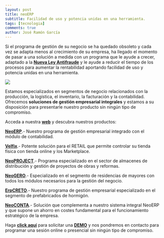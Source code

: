 ```yaml
---
layout: post
title: neoERP
subtitle: Facilidad de uso y potencia unidas en una herramienta.
tags: [tecnologia]
comments: true
author: José Ramón García
---
```


Si el programa de gestión de su negocio se ha quedado obsoleto y cada vez se adapta menos al crecimiento de su empresa, ha llegado el momento de pasar a una solución a medida con un programa que le ayude a crecer, adaptado a la  [**Nueva Ley Antifraude**](https://www.meigasoft.es/leyantifraude/)  y le ayude a reducir el tiempo de los procesos para aumentar la rentabilidad aportando facilidad de uso y potencia unidas en una herramienta.

![](https://github.com/joseramongg/web/blob/gh-pages/assets/img/neo.png?raw=true)

Estamos especializados en segmentos de negocio relacionados con la producción, la logística, el inventario, la facturación y la contabilidad. Ofrecemos  **soluciones de gestión empresarial integrales**  y estamos a su disposición para presentarle nuestro producto sin ningún tipo de compromiso.

Acceda a nuestra  [**web**](https://www.meigasoft.es/productos/)  y descubra nuestros productos:

[**NeoERP**](https://www.meigasoft.es/productos/neorep/).- Nuestro programa de gestión empresarial integrado con el módulo de contabilidad.

[**Velfix**](https://www.velfix.es/).- Potente solución para el RETAIL que permite controlar su tienda física con tienda online y los Marketplace.

[**NeoPROJECT**](https://www.meigasoft.es/productos/neoproject/).- Programa especializado en el sector de almacenes de distribución y gestión de proyectos de obras y reformas.

[**NeoGERO**](https://www.meigasoft.es/productos/neogero/).- Especializado en el segmento de residencias de mayores con todos los módulos necesarios para la gestión del negocio.

[**ErpCRETO**](https://www.meigasoft.es/productos/erpcreto-2/).- Nuestro programa de gestión empresarial especializado en el segmento de prefabricados de hormigón.

[**NeoCONTA**](https://www.meigasoft.es/productos/neoconta/).- Solución que complementa a nuestro sistema integral NeoERP y que supone un ahorro en costes fundamental para el funcionamiento estratégico de la empresa.

Haga  [**click aquí**](https://www.meigasoft.es/demo/)  para solicitar una  [**DEMO**](https://www.meigasoft.es/demo/)  y nos pondremos en contacto para programar una sesión online o presencial sin ningún tipo de compromiso.
